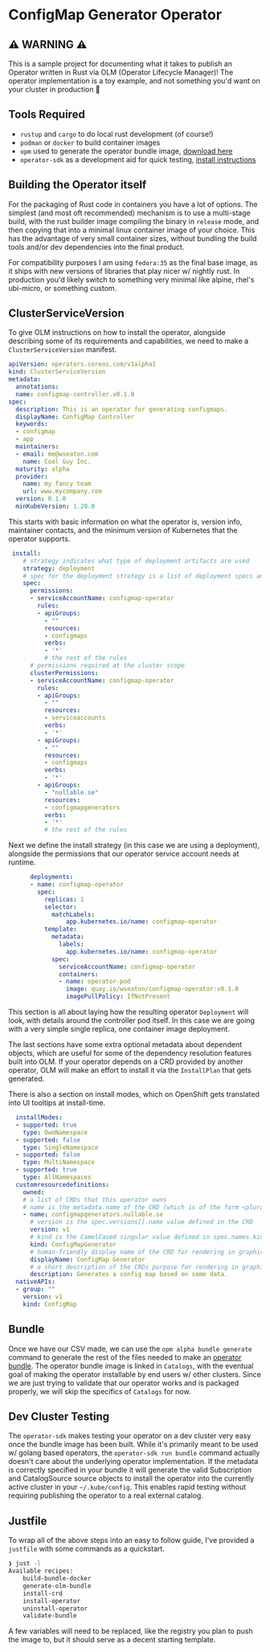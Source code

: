 # ConfigMap Generator Operator

## ⚠️ WARNING ⚠️

This is a sample project for documenting what it takes to publish an Operator written in Rust via OLM (Operator Lifecycle Manager)! The operator implementation is a toy example, and not something you'd want on your cluster in production 🙂

## Tools Required

* `rustup` and `cargo` to do local rust development (of course!)
* `podman` or `docker` to build container images
* `opm` used to generate the operator bundle image, [download here](https://github.com/operator-framework/operator-registry/releases)
* `operator-sdk` as a development aid for quick testing, [install instructions](https://sdk.operatorframework.io/docs/installation/)

## Building the Operator itself

For the packaging of Rust code in containers you have a lot of options. The simplest (and most oft recommended) mechanism is to use a multi-stage build, with the rust builder image compiling the binary in `release` mode, and then copying that into a minimal linux container image of your choice. This has the advantage of very small container sizes, without bundling the build tools and/or dev dependencies into the final product.

For compatibility purposes I am using `fedora:35` as the final base image, as it ships with new versions of libraries that play nicer w/ nightly rust. In production you'd likely switch to something very minimal like alpine, rhel's ubi-micro, or something custom.

## ClusterServiceVersion

To give OLM instructions on how to install the operator, alongside describing some of its requirements and capabilities, we need to make a `ClusterServiceVersion` manifest.

```yaml
apiVersion: operators.coreos.com/v1alpha1
kind: ClusterServiceVersion
metadata:
  annotations:
  name: configmap-controller.v0.1.0
spec:
  description: This is an operator for generating configmaps.
  displayName: ConfigMap Controller
  keywords:
  - configmap
  - app
  maintainers:
  - email: me@wseaton.com
    name: Cool Guy Inc.
  maturity: alpha
  provider:
    name: my fancy team
    url: www.mycompany.com
  version: 0.1.0
  minKubeVersion: 1.20.0
```

This starts with basic information on what the operator is, version info, maintainer contacts, and the minimum version of Kubernetes that the operator supports.

```yaml
 install:
    # strategy indicates what type of deployment artifacts are used
    strategy: deployment
    # spec for the deployment strategy is a list of deployment specs and required permissions - similar to a pod template used in a deployment
    spec:
      permissions:
      - serviceAccountName: configmap-operator
        rules:
        - apiGroups:
          - ""
          resources:
          - configmaps
          verbs:
          - '*'
          # the rest of the rules
      # permissions required at the cluster scope
      clusterPermissions:
      - serviceAccountName: configmap-operator
        rules:
        - apiGroups:
          - ""
          resources:
          - serviceaccounts
          verbs:
          - '*'
        - apiGroups:
          - ""
          resources:
          - configmaps
          verbs:
          - '*'
        - apiGroups:
          - "nullable.se"
          resources:
          - configmapgenerators
          verbs:
          - '*'
          # the rest of the rules
```

Next we define the install strategy (in this case we are using a deployment), alongside the permissions that our operator service account needs at runtime.

```yaml
      deployments:
      - name: configmap-operator
        spec:
          replicas: 1
          selector:
            matchLabels:
                app.kubernetes.io/name: configmap-operator
          template:
            metadata:
              labels:
                app.kubernetes.io/name: configmap-operator
            spec: 
              serviceAccountName: configmap-operator
              containers:
              - name: operator-pod
                image: quay.io/wseaton/configmap-operator:v0.1.0
                imagePullPolicy: IfNotPresent
```

This section is all about laying how the resulting operator `Deployment` will look, with details around the controller pod itself. In this case we are going with a very simple single replica, one container image deployment.

The last sections have some extra optional metadata about dependent objects, which are useful for some of the dependency resolution features built into OLM. If your operator depends on a CRD provided by another operator, OLM will make an effort to install it via the `InstallPlan` that gets generated.

There is also a section on install modes, which on OpenShift gets translated into UI tooltips at install-time.

```yaml
  installModes:
  - supported: true
    type: OwnNamespace
  - supported: false
    type: SingleNamespace
  - supported: false
    type: MultiNamespace
  - supported: true
    type: AllNamespaces
  customresourcedefinitions:
    owned:
    # a list of CRDs that this operator owns
    # name is the metadata.name of the CRD (which is of the form <plural>.<group>)
    - name: configmapgenerators.nullable.se
      # version is the spec.versions[].name value defined in the CRD
      version: v1
      # kind is the CamelCased singular value defined in spec.names.kind of the CRD.
      kind: ConfigMapGenerator
      # human-friendly display name of the CRD for rendering in graphical consoles (optional)
      displayName: ConfigMap Generator
      # a short description of the CRDs purpose for rendering in graphical consoles (optional)
      description: Generates a config map based on some data. 
  nativeAPIs:
  - group: ""
    version: v1
    kind: ConfigMap
```

## Bundle

Once we have our CSV made, we can use the `opm alpha bundle generate` command to generate the rest of the files needed to make an [operator bundle](https://olm.operatorframework.io/docs/tasks/creating-operator-bundle/#contents-of-annotationsyaml-and-the-dockerfile). The operator bundle image is linked in `Catalogs`, with the eventual goal of making the operator installable by end users w/ other clusters. Since we are just trying to validate that our operator works and is packaged properly, we will skip the specifics of `Catalogs` for now.

## Dev Cluster Testing

The `operator-sdk` makes testing your operator on a dev cluster very easy once the bundle image has been built. While it's primarily meant to be used w/ golang based operators, the `operator-sdk run bundle` command actually doesn't care about the underlying operator implementation. If the metadata is correctly specified in your bundle it will generate the valid Subscription and CatalogSource source objects to install the operator into the currently active cluster in your `~/.kube/config`. This enables rapid testing without requiring publishing the operator to a real external catalog.

## Justfile

To wrap all of the above steps into an easy to follow guide, I've provided a `justfile` with some commands as a quickstart.

```sh
❯ just -l   
Available recipes:
    build-bundle-docker
    generate-olm-bundle
    install-crd
    install-operator
    uninstall-operator
    validate-bundle
```

A few variables will need to be replaced, like the registry you plan to push the image to, but it should serve as a decent starting template.
